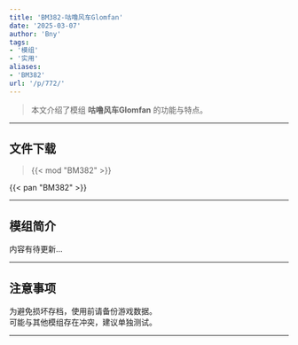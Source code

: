 ```yaml
---
title: 'BM382-咕噜风车Glomfan'
date: '2025-03-07'
author: 'Bny'
tags:
- '模组'
- '实用'
aliases:
- 'BM382'
url: '/p/772/'
---
```


> 本文介绍了模组 **咕噜风车Glomfan** 的功能与特点。

---

## 文件下载  

> {{< mod "BM382" >}}  

{{< pan "BM382" >}}  

---

## 模组简介

>  
内容有待更新...  

---

## 注意事项

>  
为避免损坏存档，使用前请备份游戏数据。  
可能与其他模组存在冲突，建议单独测试。  

---

